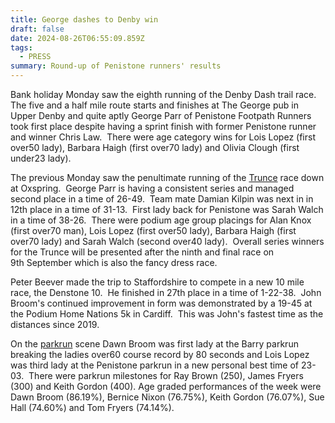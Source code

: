 ```yaml
---
title: George dashes to Denby win
draft: false
date: 2024-08-26T06:55:09.859Z
tags:
  - PRESS
summary: Round-up of Penistone runners' results
---
```

Bank holiday Monday saw the eighth running of the Denby Dash trail race.  The five and a half mile route starts and finishes at The George pub in Upper Denby and quite aptly George Parr of Penistone Footpath Runners took first place despite having a sprint finish with former Penistone runner and winner Chris Law.  There were age category wins for Lois Lopez (first over50 lady), Barbara Haigh (first over70 lady) and Olivia Clough (first under23 lady).

The previous Monday saw the penultimate running of the [Trunce](https://results.pfrac.co.uk/fell-league-2024/trunce-8) race down at Oxspring.  George Parr is having a consistent series and managed second place in a time of 26-49.  Team mate Damian Kilpin was next in in 12th place in a time of 31-13.  First lady back for Penistone was Sarah Walch in a time of 38-26.  There were podium age group placings for Alan Knox (first over70 man), Lois Lopez (first over50 lady), Barbara Haigh (first over70 lady) and Sarah Walch (second over40 lady).  Overall series winners for the Trunce will be presented after the ninth and final race on 9th September which is also the fancy dress race.

Peter Beever made the trip to Staffordshire to compete in a new 10 mile race, the Denstone 10.  He finished in 27th place in a time of 1-22-38.  John Broom's continued improvement in form was demonstrated by a 19-45 at the Podium Home Nations 5k in Cardiff.  This was John's fastest time as the distances since 2019.

On the [parkrun](https://results.pfrac.co.uk/parkrun-2024/2024-08-24) scene Dawn Broom was first lady at the Barry parkrun breaking the ladies over60 course record by 80 seconds and Lois Lopez was third lady at the Penistone parkrun in a new personal best time of 23-03.  There were parkrun milestones for Ray Brown (250), James Fryers (300) and Keith Gordon (400). Age graded performances of the week were Dawn Broom (86.19%), Bernice Nixon (76.75%), Keith Gordon (76.07%), Sue Hall (74.60%) and Tom Fryers (74.14%).